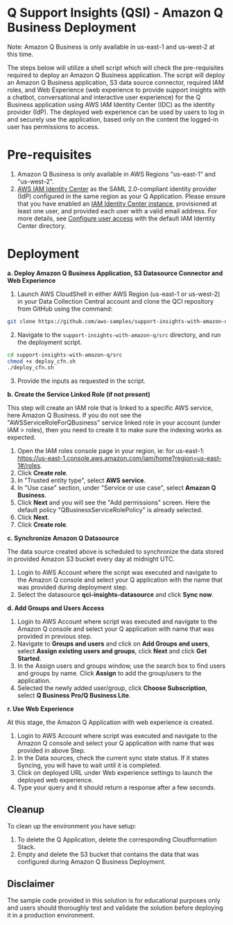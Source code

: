 # Q Support Insights (QSI) - Amazon Q Business Deployment
Note: Amazon Q Business is only available in us-east-1 and us-west-2 at this time.

The steps below will utilize a shell script which will check the pre-requisites required to deploy an Amazon Q Business application. The script will deploy an Amazon Q Business application, S3 data source connector, required IAM roles, and Web Experience (web experience to provide support insights with a chatbot, conversational and interactive user experience) for the Q Business application using AWS IAM Identity Center (IDC) as the identity provider (IdP). The deployed web experience can be used by users to log in and securely use the application, based only on the content the logged-in user has permissions to access.

# Pre-requisites
 1. Amazon Q Business is only available in AWS Regions "us-east-1" and "us-west-2".
 2. [AWS IAM Identity Center](https://docs.aws.amazon.com/singlesignon/latest/userguide/what-is.html) as the SAML 2.0-compliant identity provider (IdP) configured in the same region as your Q Application. Please ensure that you have enabled an [IAM Identity Center instance](https://docs.aws.amazon.com/singlesignon/latest/userguide/get-set-up-for-idc.html), provisioned at least one user, and provided each user with a valid email address. For more details, see [Configure user access](https://docs.aws.amazon.com/singlesignon/latest/userguide/quick-start-default-idc.html) with the default IAM Identity Center directory. 
 
# Deployment

**a. Deploy Amazon Q Business Application, S3 Datasource Connector and Web Experience**

1.	Launch AWS CloudShell in either AWS Region (us-east-1 or us-west-2) in your Data Collection Central account and clone the QCI repository from GitHub using the command:
```bash
git clone https://github.com/aws-samples/support-insights-with-amazon-q.git
```

2.	Navigate to the `support-insights-with-amazon-q/src` directory, and run the deployment script.
```bash
cd support-insights-with-amazon-q/src
chmod +x deploy_cfn.sh
./deploy_cfn.sh
```
3. Provide the inputs as requested in the script.

**b. Create the Service Linked Role (if not present)**

This step will create an IAM role that is linked to a specific AWS service, here Amazon Q Business.
If you do not see the "AWSServiceRoleForQBusiness" service linked role in your account (under IAM > roles), then you need to create it to make sure the indexing works as expected.
1. Open the IAM roles console page in your region, ie: for us-east-1: https://us-east-1.console.aws.amazon.com/iam/home?region=us-east-1#/roles.
2. Click **Create role**.
3. In "Trusted entity type", select **AWS service**.
4. In "Use case" section, under "Service or use case", select **Amazon Q Business**.
5. Click **Next** and you will see the "Add permissions" screen. Here the default policy "QBusinessServiceRolePolicy" is already selected.
6. Click **Next**.
7. Click **Create role**.

**c. Synchronize Amazon Q Datasource**

The data source created above is scheduled to synchronize the data stored in provided Amazon S3 bucket every day at midnight UTC.
1. Login to AWS Account where the script was executed and navigate to the Amazon Q console and select your Q application with the name that was provided during deployment step.
2. Select the datasource **qci-insights-datasource** and click **Sync now**.

**d. Add Groups and Users Access**

1.	Login to AWS Account where script was executed and navigate to the Amazon Q console and select your Q application with name that was provided in previous step.
2. Navigate to **Groups and users** and click on **Add Groups and users**, select **Assign existing users and groups**, click **Next** and click **Get Started**.
3. In the Assign users and groups window, use the search box to find users and groups by name. Click **Assign** to add the group/users to the application.
4. Selected the newly added user/group, click **Choose Subscription**, select **Q Business Pro/Q Business Lite**.

**r. Use Web Experience**

At this stage, the Amazon Q Application with web experience is created.
1.	Login to AWS Account where script was executed and navigate to the Amazon Q console and select your Q application with name that was provided in above Step.
2. In the Data sources, check the current sync state status. If it states Syncing, you will have to wait until it is completed.
2. Click on deployed URL under Web experience settings to launch the deployed web experience.
3. Type your query and it should return a response after a few seconds. 

## Cleanup
To clean up the environment you have setup:
1. To delete the Q Application, delete the corresponding Cloudformation Stack.
2. Empty and delete the S3 bucket that contains the data that was configured during Amazon Q Business Deployment.   

## Disclaimer
The sample code provided in this solution is for educational purposes only and users should thoroughly test and validate the solution before deploying it in a production environment.
